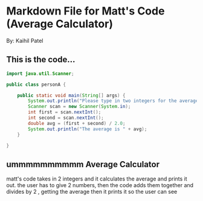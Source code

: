 # Markdown File for Matt's Code (Average Calculator)

By: Kaihil Patel

## This is the code...



```java
import java.util.Scanner;

public class personA {

	public static void main(String[] args) {
		System.out.println("Please type in two integers for the average");
		Scanner scan = new Scanner(System.in);
		int first = scan.nextInt();
		int second = scan.nextInt();
		double avg = (first + second) / 2.0;
		System.out.println("The average is " + avg);
	}

}

```

## ummmmmmmmmm Average Calculator
matt's code takes in 2 integers and it calculates the average and prints it out.
the user has to give 2 numbers, then the code adds them together and divides by 2 , getting the average
then it prints it so the user can see
